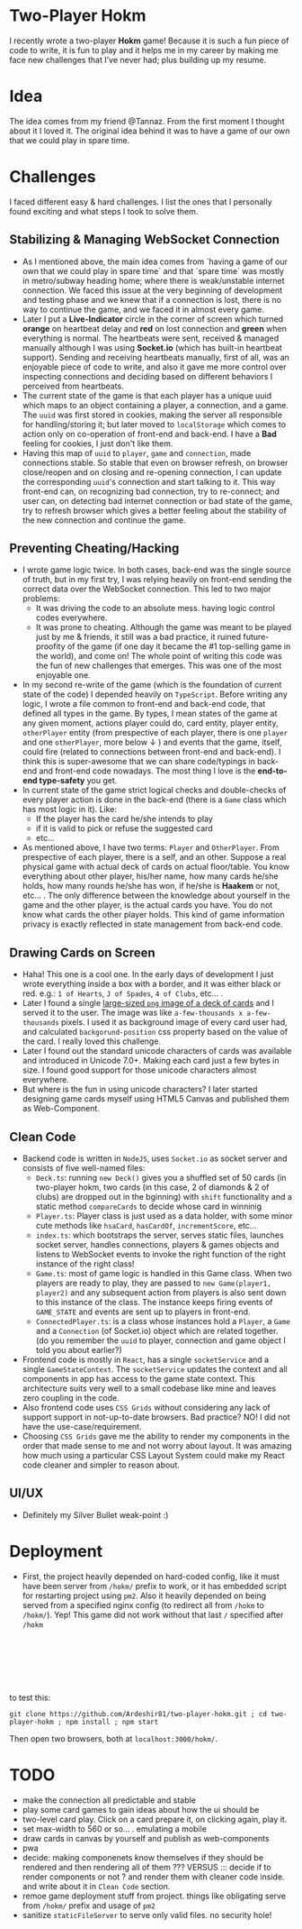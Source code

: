 # Two-Player Hokm

I recently wrote a two-player **Hokm** game! Because it is such a fun piece of code to write, it is fun to play and it helps me in my career by making me face new challenges that I've never had; plus building up my resume.

# Idea

The idea comes from my friend @Tannaz. From the first moment I thought about it I loved it. The original idea behind it was to have a game of our own that we could play in spare time.

# Challenges

I faced different easy & hard challenges. I list the ones that I personally found exciting and what steps I took to solve them.

## Stabilizing & Managing WebSocket Connection

- As I mentioned above, the main idea comes from \`having a game of our own that we could play in spare time\` and that \`spare time\` was mostly in metro/subway heading home; where there is weak/unstable internet connection. We faced this issue at the very beginning of development and testing phase and we knew that if a connection is lost, there is no way to continue the game, and we faced it in almost every game.
- Later I put a **Live-Indicator** circle in the corner of screen which turned **orange** on heartbeat delay and **red** on lost connection and **green** when everything is normal. The heartbeats were sent, received & managed manually although I was using **Socket.io** (which has built-in heartbeat support). Sending and receiving heartbeats manually, first of all, was an enjoyable piece of code to write, and also it gave me more control over inspecting connections and deciding based on different behaviors I perceived from heartbeats.
- The current state of the game is that each player has a unique uuid which maps to an object containing a player, a connection, and a game. The `uuid` was first stored in cookies, making the server all responsible for handling/storing it; but later moved to `localStorage` which comes to action only on co-operation of front-end and back-end. I have a **Bad** feeling for cookies, I just don't like them.
- Having this map of `uuid` to `player`, `game` and `connection`, made connections stable. So stable that even on browser refresh, on browser close/reopen and on closing and re-opening connection, I can update the corresponding `uuid`'s connection and start talking to it. This way front-end can, on recognizing bad connection, try to re-connect; and user can, on detecting bad internet connection or bad state of the game, try to refresh browser which gives a better feeling about the stability of the new connection and continue the game.

## Preventing Cheating/Hacking

- I wrote game logic twice. In both cases, back-end was the single source of truth, but in my first try, I was relying heavily on front-end sending the correct data over the WebSocket connection. This led to two major problems:
  - It was driving the code to an absolute mess. having logic control codes everywhere.
  - It was prone to cheating. Although the game was meant to be played just by me & friends, it still was a bad practice, it ruined future-proofity of the game (if one day it became the #1 top-selling game in the world), and come on! The whole point of writing this code was the fun of new challenges that emerges. This was one of the most enjoyable one.
- In my second re-write of the game (which is the foundation of current state of the code) I depended heavily on `TypeScript`. Before writing any logic, I wrote a file common to front-end and back-end code, that defined all types in the game. By types, I mean states of the game at any given moment, actions player could do, card entity, player entity, `otherPlayer` entity (from prespective of each player, there is one `player` and one `otherPlayer`, more below ↓ ) and events that the game, itself, could fire (related to connections between front-end and back-end). I think this is super-awesome that we can share code/typings in back-end and front-end code nowadays. The most thing I love is the **end-to-end type-safety** you get.
- In current state of the game strict logical checks and double-checks of every player action is done in the back-end (there is a `Game` class which has most logic in it). Like:
  - If the player has the card he/she intends to play
  - if it is valid to pick or refuse the suggested card
  - etc...
- As mentioned above, I have two terms: `Player` and `OtherPlayer`. From prespective of each player, there is a self, and an other. Suppose a real physical game with actual deck of cards on actual floor/table. You know everything about other player, his/her name, how many cards he/she holds, how many rounds he/she has won, if he/she is **Haakem** or not, etc... . The only difference between the knowledge about yourself in the game and the other player, is the actual cards you have. You do not know what cards the other player holds. This kind of game information privacy is exactly reflected in state management from back-end code.

## Drawing Cards on Screen

- Haha! This one is a cool one. In the early days of development I just wrote everything inside a box with a border, and it was either black or red. e.g.: `1 of Hearts`, `J of Spades`, `4 of Clubs`, etc... .
- Later I found a single [large-sized `png` image of a deck of cards](https://github.com/Ardeshir81/two-player-hokm/blob/master/frontend/deck.png) and I served it to the user. The image was like `a-few-thousands x a-few-thousands` pixels. I used it as background image of every card user had, and calculated `backgorund-position` css property based on the value of the card. I really loved this challenge.
- Later I found out the standard unicode characters of cards was available and introduced in Unicode 7.0+. Making each card just a few bytes in size. I found good support for those unicode characters almost everywhere.
- But where is the fun in using unicode characters? I later started designing game cards myself using HTML5 Canvas and published them as Web-Component.

## Clean Code

- Backend code is written in `NodeJS`, uses `Socket.io` as socket server and consists of five well-named files:
  - `Deck.ts`: running `new Deck()` gives you a shuffled set of 50 cards (in two-player hokm, two cards (in this case, 2 of diamonds & 2 of clubs) are dropped out in the bginning) with `shift` functionality and a static method `compareCards` to decide whose card in winninig
  - `Player.ts`: Player class is just used as a data holder, with some minor cute methods like `hsaCard`, `hasCardOf`, `incrementScore`, etc...
  - `index.ts`: which bootstraps the server, serves static files, launches socket server, handles connections, players & games objects and listens to WebSocket events to invoke the right function of the right instance of the right class!
  - `Game.ts`: most of game logic is handled in this Game class. When two players are ready to play, they are passed to `new Game(player1, player2)` and any subsequent action from players is also sent down to this instance of the class. The instance keeps firing events of `GAME_STATE` and events are sent up to players in front-end.
  - `ConnectedPlayer.ts`: is a class whose instances hold a `Player`, a `Game` and a `Connection` (of Socket.io) object which are related together. (do you remember the `uuid` to player, connection and game object I told you about earlier?)
- Frontend code is mostly in `React`, has a single `socketService` and a single `GameStateContext`. The `socketService` updates the context and all components in app has access to the game state context. This architecture suits very well to a small codebase like mine and leaves zero coupling in the code.
- Also frontend code uses `CSS Grids` without considering any lack of support support in not-up-to-date browsers. Bad practice? NO! I did not have the use-case/requirement.
- Choosing `CSS Grids` gave me the ability to render my components in the order that made sense to me and not worry about layout. It was amazing how much using a particular CSS Layout System could make my React code cleaner and simpler to reason about.

## UI/UX

- Definitely my Silver Bullet weak-point :)

# Deployment

- First, the project heavily depended on hard-coded config, like it must have been server from `/hokm/` prefix to work, or it has embedded script for restarting project using `pm2`. Also it heavily depended on being served from a specified nginx config (to redirect all from `/hokm` to `/hokm/`). Yep! This game did not work without that last `/` specified after `/hokm`

<br />
<br />
<br />
<br />
<br />

to test this:

```
git clone https://github.com/Ardeshir81/two-player-hokm.git ; cd two-player-hokm ; npm install ; npm start
```

Then open two browsers, both at `localhost:3000/hokm/`.

# TODO

- make the connection all predictable and stable
- play some card games to gain ideas about how the ui should be
- two-level card play. Click on a card prepare it, on clicking again, play it.
- set max-width to 560 or so... . emulating a mobile
- draw cards in canvas by yourself and publish as web-components
- pwa
- decide: making componenets know themselves if they should be rendered and then rendering all of them ??? VERSUS ::: decide if to render components or not ? and render them with cleaner code inside. and write about it in `Clean Code` section.
- remoe game deployment stuff from project. things like obligating serve from `/hokm/` prefix and usage of `pm2`
- sanitize `staticFileServer` to serve only valid files. no security hole!
